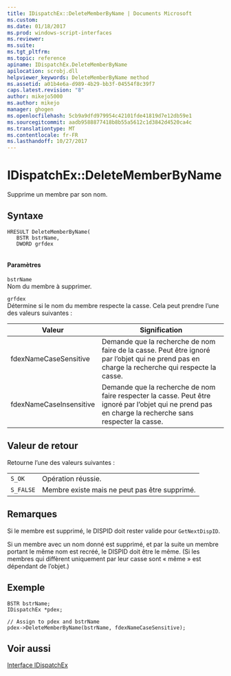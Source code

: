 ```yaml
---
title: IDispatchEx::DeleteMemberByName | Documents Microsoft
ms.custom: 
ms.date: 01/18/2017
ms.prod: windows-script-interfaces
ms.reviewer: 
ms.suite: 
ms.tgt_pltfrm: 
ms.topic: reference
apiname: IDispatchEx.DeleteMemberByName
apilocation: scrobj.dll
helpviewer_keywords: DeleteMemberByName method
ms.assetid: a01b4e6a-d989-4b29-bb3f-04554f8c39f7
caps.latest.revision: "8"
author: mikejo5000
ms.author: mikejo
manager: ghogen
ms.openlocfilehash: 5cb9a9dfd979954c42101fde41819d7e12db59e1
ms.sourcegitcommit: aadb9588877418b8b55a5612c1d3842d4520ca4c
ms.translationtype: MT
ms.contentlocale: fr-FR
ms.lasthandoff: 10/27/2017
---
```

# <a name="idispatchexdeletememberbyname"></a>IDispatchEx::DeleteMemberByName
Supprime un membre par son nom.  
  
## <a name="syntax"></a>Syntaxe  
  
```  
HRESULT DeleteMemberByName(  
   BSTR bstrName,  
   DWORD grfdex  
  
```  
  
#### <a name="parameters"></a>Paramètres  
 `bstrName`  
 Nom du membre à supprimer.  
  
 `grfdex`  
 Détermine si le nom du membre respecte la casse. Cela peut prendre l’une des valeurs suivantes :  
  
|Valeur|Signification|  
|-----------|-------------|  
|fdexNameCaseSensitive|Demande que la recherche de nom faire de la casse. Peut être ignoré par l’objet qui ne prend pas en charge la recherche qui respecte la casse.|  
|fdexNameCaseInsensitive|Demande que la recherche de nom faire respecter la casse. Peut être ignoré par l’objet qui ne prend pas en charge la recherche sans respecter la casse.|  
  
## <a name="return-value"></a>Valeur de retour  
 Retourne l’une des valeurs suivantes :  
  
|||  
|-|-|  
|`S_OK`|Opération réussie.|  
|`S_FALSE`|Membre existe mais ne peut pas être supprimé.|  
  
## <a name="remarks"></a>Remarques  
 Si le membre est supprimé, le DISPID doit rester valide pour `GetNextDispID`.  
  
 Si un membre avec un nom donné est supprimé, et par la suite un membre portant le même nom est recréé, le DISPID doit être le même. (Si les membres qui diffèrent uniquement par leur casse sont « même » est dépendant de l’objet.)  
  
## <a name="example"></a>Exemple  
  
```  
BSTR bstrName;  
IDispatchEx *pdex;  
  
// Assign to pdex and bstrName  
pdex->DeleteMemberByName(bstrName, fdexNameCaseSensitive);  
```  
  
## <a name="see-also"></a>Voir aussi  
 [Interface IDispatchEx](../../winscript/reference/idispatchex-interface.md)